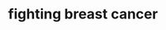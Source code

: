 ---
pid: llp471
title: fighting breast cancer
location_transcription: In front of Temple Univesty meds
coordinates: "[-75.152170699024, 40.007033527163]"
zipcode: '19120'
gen_neighborhood: North Philadelphia
neighborhood: Logan,Olney
outside_phl: 
age: '11'
age_range: 6-13
instagram: 
image_file_name: llp_471.jpg
proposal_transcription: 
topic: Health,Women
topic_summary: 0, 0
type: Sculpture Statue
keywords_other: breast cancer, pink ribbon
credit: Rehanna Griffiths
image_labels: 
twitter: 
facebook: 
permalink: "/monuments/llp471/"
layout: item-page
---